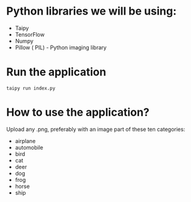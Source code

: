 # Python libraries we will be using:

+ Taipy
+ TensorFlow
+ Numpy
+ Pillow ( PIL) - Python imaging library

# Run the application

```taipy run index.py```


# How to use the application?
Upload any .png, preferably with an image part of these ten categories:

+ airplane
+ automobile
+ bird
+ cat
+ deer
+ dog
+ frog
+ horse
+ ship
